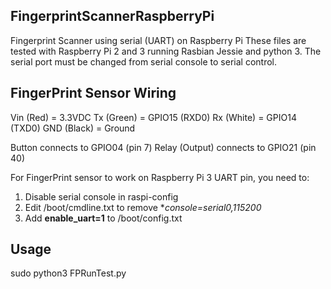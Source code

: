 FingerprintScannerRaspberryPi
-----------------------------

Fingerprint Scanner using serial (UART) on Raspberry Pi
These files are tested with Raspberry Pi 2 and 3 running Rasbian Jessie and python 3.
The serial port must be changed from serial console to serial control.

FingerPrint Sensor Wiring
-------------------------

   Vin (Red) = 3.3VDC
   Tx (Green) = GPIO15 (RXD0)
   Rx (White) = GPIO14 (TXD0)
   GND (Black) = Ground

Button connects to GPIO04 (pin 7)
Relay (Output) connects to GPIO21 (pin 40)


For FingerPrint sensor to work on Raspberry Pi 3 UART pin, you need to:
1. Disable serial console in raspi-config
2. Edit /boot/cmdline.txt to remove **console=serial0,115200*
3. Add **enable_uart=1** to /boot/config.txt

Usage
-----

   sudo python3 FPRunTest.py

